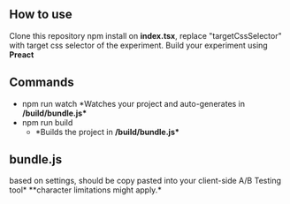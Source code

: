## How to use

Clone this repository
npm install
on **index.tsx**, replace "targetCssSelector" with target css selector of the experiment.
Build your experiment using **Preact**

## Commands

- npm run watch
  \*Watches your project and auto-generates in **/build/bundle.js\***
- npm run build
  - \*Builds the project in **/build/bundle.js\***

## bundle.js

based on settings, should be copy pasted into your client-side A/B Testing tool*
\*\*character limitations might apply.*
